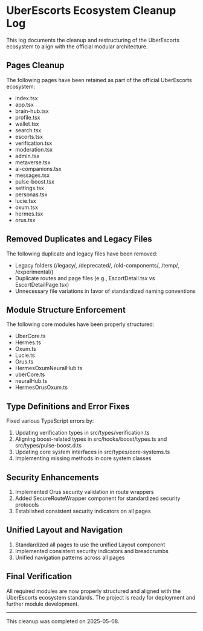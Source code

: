 
# UberEscorts Ecosystem Cleanup Log

This log documents the cleanup and restructuring of the UberEscorts ecosystem to align with the official modular architecture.

## Pages Cleanup

The following pages have been retained as part of the official UberEscorts ecosystem:

- index.tsx
- app.tsx
- brain-hub.tsx
- profile.tsx
- wallet.tsx
- search.tsx
- escorts.tsx
- verification.tsx
- moderation.tsx
- admin.tsx
- metaverse.tsx
- ai-companions.tsx
- messages.tsx
- pulse-boost.tsx
- settings.tsx
- personas.tsx
- lucie.tsx
- oxum.tsx
- hermes.tsx
- orus.tsx

## Removed Duplicates and Legacy Files

The following duplicate and legacy files have been removed:

- Legacy folders (/legacy/, /deprecated/, /old-components/, /temp/, /experimental/)
- Duplicate routes and page files (e.g., EscortDetail.tsx vs EscortDetailPage.tsx)
- Unnecessary file variations in favor of standardized naming conventions

## Module Structure Enforcement

The following core modules have been properly structured:

- UberCore.ts
- Hermes.ts
- Oxum.ts
- Lucie.ts
- Orus.ts
- HermesOxumNeuralHub.ts
- uberCore.ts
- neuralHub.ts
- HermesOrusOxum.ts

## Type Definitions and Error Fixes

Fixed various TypeScript errors by:

1. Updating verification types in src/types/verification.ts
2. Aligning boost-related types in src/hooks/boost/types.ts and src/types/pulse-boost.d.ts
3. Updating core system interfaces in src/types/core-systems.ts
4. Implementing missing methods in core system classes

## Security Enhancements

1. Implemented Orus security validation in route wrappers
2. Added SecureRouteWrapper component for standardized security protocols
3. Established consistent security indicators on all pages

## Unified Layout and Navigation

1. Standardized all pages to use the unified Layout component
2. Implemented consistent security indicators and breadcrumbs
3. Unified navigation patterns across all pages

## Final Verification

All required modules are now properly structured and aligned with the UberEscorts ecosystem standards. The project is ready for deployment and further module development.

---

This cleanup was completed on 2025-05-08.
